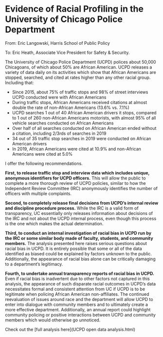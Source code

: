 # Evidence of Racial Profiling in the University of Chicago Police Department
From: Eric Langowski, Harris School of Public Policy

To: Eric Heath, Associate Vice President for Safety & Security.

The University of Chicago Police Department (UCPD) polices about 50,000 Chicagoans, of which about 50% are African American.  UCPD releases a variety of data daily on its activities which show that African Americans are stopped, searched, and cited at rates higher than any other racial group. Including that:

-	Since 2015, about 75% of traffic stops and 98% of street interviews UCPD conducted were with African Americans
-	During traffic stops, African Americans received citations at almost double the rate of non-African Americans (13.6% vs. 7.1%)
-	UCPD searches 1 out of 40 African American drivers it stops, compared to 1 out of 260 non-African Americans motorists, with almost 95% of all vehicle searches conducted on African Americans
-	Over half of all searches conducted on African American ended without a citation, including 2/3rds of searches in 2019
-	34 out of 35 traffic stop searches in 2019 were conducted on African American drivers
-	In 2019, African Americans were cited at 10.9% and non-African Americans were cited at 5.0%

I offer the following recommendations.

**First, to release traffic stop and interview data which includes unique, anonymous identifiers for UCPD officers.** This will allow the public to complete a more thorough review of UCPD policies, similar to how the Independent Review Committee (IRC) anonymously identifies the number of officers with multiple complaints.

**Second, to completely release final decisions from UCPD’s internal review and discipline procedure process.** While the IRC is a valid form of transparency, UC essentially only releases information about decisions of the IRC and not about the UCPD internal process, even though this process is the one which makes the actual determination.

**Third, to conduct an internal investigation of racial bias in UCPD run by the IRC or some similar body made of faculty, students, and community members.** The analysis presented here raises serious questions about racial bias in UCPD. It is entirely possible that some or all of the data identified as biased could be explained by factors unknown to the public.  Additionally, the appearance of racial bias alone can be critically damaging to a department’s legitimacy.

**Fourth, to undertake annual transparency reports of racial bias in UCPD.** Even if racial bias is inadvertent due to other factors not captured in this analysis, the appearance of such disparate racial outcomes in UCPD’s data necessitates formal and consistent attention from UC if UCPD is to be legitimate when policing African American non-affiliates. The continued reevaluation of issues around race and the department will allow UCPD to enter into dialogue with community members and to ultimately create a more effective department. Additionally, an annual report could highlight community policing or positive interactions between UCPD and community members which would otherwise go unnoticed.

Check out the [full analysis here](UCPD open data analysis.html)
